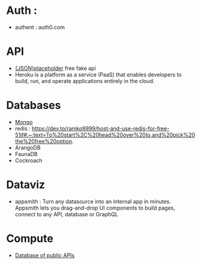 # Auth :
* authent : auth0.com

# API
* [{JSON}placeholder](https://jsonplaceholder.typicode.com/) free fake api
* Heroku is a platform as a service (PaaS) that enables developers to build, run, and operate applications entirely in the cloud.

# Databases
* [Mongo](https://www.mongodb.com/cloud/atlas)
* redis : https://dev.to/ramko9999/host-and-use-redis-for-free-51if#:~:text=To%20start%2C%20head%20over%20to,and%20pick%20the%20free%20option.
* ArangoDB
* FaunaDB
* Cockroach

# Dataviz
* appsmith : Turn any datasource into an internal app in minutes. Appsmith lets you drag-and-drop UI components to build pages, connect to any API, database or GraphQL

# Compute
* [Database of public APIs](https://github.com/public-apis/public-apis)
